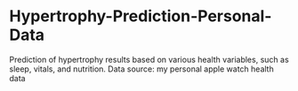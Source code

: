 # Hypertrophy-Prediction-Personal-Data
Prediction of hypertrophy results based on various health variables, such as sleep, vitals, and nutrition. Data source: my personal apple watch health data
